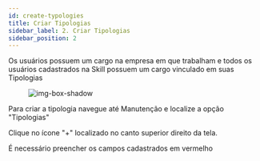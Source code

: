 ```yaml
---
id: create-typologies 
title: Criar Tipologias
sidebar_label: 2. Criar Tipologias
sidebar_position: 2
---
```


Os usuários possuem um cargo na empresa em que trabalham e todos os usuários cadastrados na Skill possuem um cargo vinculado em suas Tipologias

<figure>

![img-box-shadow](/static/img/Typologies.png)
</figure>

Para criar a tipologia navegue até Manutenção e localize a opção "Tipologias"

Clique no ícone "+" localizado no canto superior direito da tela.

É necessário preencher os campos cadastrados em vermelho